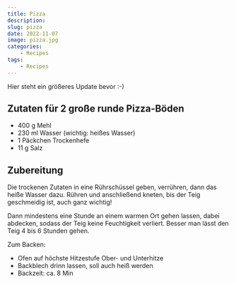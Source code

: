 ```yaml
---
title: Pizza
description: 
slug: pizza
date: 2022-11-07
image: pizza.jpg
categories:
    - Recipes
tags:
    - Recipes
---
```


Hier steht ein größeres Update bevor :-)

## Zutaten für 2 große runde Pizza-Böden

- 400 g Mehl
- 230 ml Wasser (wichtig: heißes Wasser)
- 1 Päckchen Trockenhefe
- 11 g Salz

## Zubereitung

Die trockenen Zutaten in eine Rührschüssel geben, verrühren, dann das heiße Wasser dazu.
Rühren und anschließend kneten, bis der Teig geschmeidig ist, auch ganz wichtig!

Dann mindestens eine Stunde an einem warmen Ort gehen lassen, dabei abdecken, sodass der Teig keine Feuchtigkeit verliert. Besser man lässt den Teig 4 bis 6 Stunden gehen.

Zum Backen:
- Ofen auf höchste Hitzestufe Ober- und Unterhitze
- Backblech drinn lassen, soll auch heiß werden
- Backzeit: ca. 8 Min
